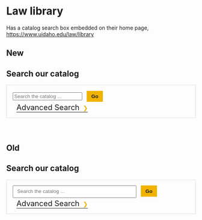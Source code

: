 # Law library 

Has a catalog search box embedded on their home page, 
https://www.uidaho.edu/law/library

## New

<h2>Search our catalog</h2>
<script>
    function primo_search() {
        var query = document.getElementById("primo-search").value;
        window.open("https://alliance-primo.hosted.exlibrisgroup.com/primo-explore/search?vid=UID_LAW&tab=default_tab&search_scope=everything&query=any,contains," + encodeURIComponent(query), "_self" );
    }
</script>
<style>
    #law-search-form {
    font-size: 1.25rem;
    line-height: 1.5;
    padding: .75rem 1rem;
    border: 1px solid rgba(0,0,0,.125);
    }
    #lawSearch {
    padding: .4em .75em .6em;
    width: 70%;
    }
    #law-search-button {
    border: 2px solid #f1b300;
    background: #f1b300;
    color: #191919;
    text-align: center;
    padding: .4em .75em .4em;
    cursor: pointer;
    font-weight: 700;
    margin-left: .5em;
    }
    #law-advanced-search {
    border-bottom: 1px solid #191919;
    color: #191919;
    text-decoration: none;
    margin-left: .5em;
    }
    #law-advanced-search:after {
    color: #f1b300;
    content: "\00A0\00A0\276F";
    display: inline;
    font-size: 0.8em;
    }
</style>
<div>
    <form name="primoLawSearch" id="law-search-form" class="form-inline row justify-content-end pt-2" role="search" onsubmit="primo_search(); return false;">
        <input id="primo-search" type="search" placeholder="Search the catalog ..." aria-label="Search Law Library catalog">
        <button type="submit" id="law-search-button">Go</button>
        <br>
        <a href="https://alliance-primo.hosted.exlibrisgroup.com/primo-explore/search?vid=UID_LAW&mode=advanced" id="law-advanced-search">Advanced Search</a>
    </form>
</div>
<br>

## Old 

<h2>Search our catalog</h2>
<script>
function newLawSearch() {
    document.getElementById("lawPrimoQuery").value = "any,contains," + document.getElementById("lawSearch").value;
    document.forms["primoLawSearch"].submit();
}
</script>
<style>
    #law-search-form {
    font-size: 1.25rem;
    line-height: 1.5;
    padding: .75rem 1rem;
    border: 1px solid rgba(0,0,0,.125);
    }
    #lawSearch {
    padding: .4em .75em .6em;
    width: 70%;
    }
    #law-search-button {
    border: 2px solid #f1b300;
    background: #f1b300;
    color: #191919;
    text-align: center;
    padding: .4em .75em .4em;
    cursor: pointer;
    font-weight: 700;
    margin-left: .5em;
    }
    #law-advanced-search {
    border-bottom: 1px solid #191919;
    color: #191919;
    text-decoration: none;
    margin-left: .5em;
    }
    #law-advanced-search:after {
    color: #f1b300;
    content: "\00A0\00A0\276F";
    display: inline;
    font-size: 0.8em;
    }
</style>
<div>
<form name="primoLawSearch" id="law-search-form" method="get" target="_blank" action="https://alliance-primo.hosted.exlibrisgroup.com/primo-explore/search?" role="search" enctype="application/x-www-form-urlencoded; charset=utf-8" onsubmit="newLawSearch()">
    <input id="lawSearch" type="search" placeholder="Search the catalog ..." aria-label="Search Law Library catalog">
    <button type="submit" id="law-search-button">Go</button>
    <br>
    <a href="https://alliance-primo.hosted.exlibrisgroup.com/primo-explore/search?vid=UID_LAW&amp;tab=everything&amp;search_scope=everything&amp;sortby=rank&amp;mode=advanced" id="law-advanced-search">Advanced Search</a>
    <input type="hidden" name="vid" value="UID_LAW">
    <input type="hidden" name="tab" value="everything">
    <input type="hidden" name="search_scope" value="everything">
    <input type="hidden" id="indx" name="indx" value="1">
    <input type="hidden" id="bulkSize" name="bulkSize" value="10">
    <input type="hidden" id="dym" name="dym" value="true">
    <input type="hidden" name="highlight" value="true">
    <input type="hidden" name="displayField" value="all">
    <input type="hidden" name="query" id="lawPrimoQuery">
</form>
</div>
<br>
</div>

